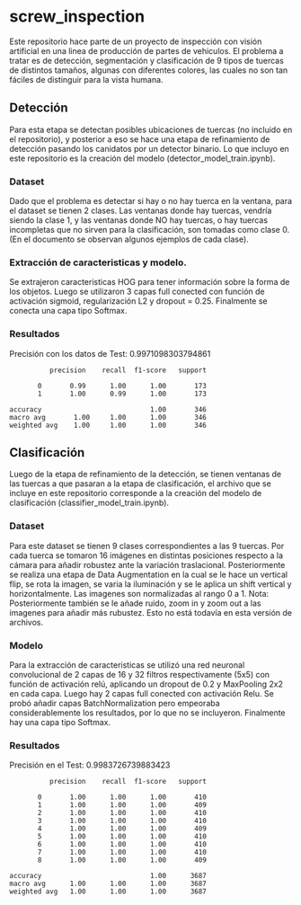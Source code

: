 # screw_inspection

Este repositorio hace parte de un proyecto de inspección con visión artificial en una linea de producción de partes de vehiculos. El problema a tratar es de detección, segmentación y clasificación de 9 tipos de tuercas de distintos tamaños, algunas con diferentes colores, las cuales no son tan fáciles de distinguir para la vista humana.

## Detección
Para esta etapa se detectan posibles ubicaciones de tuercas (no incluido en el repositorio), y posterior a eso se hace una etapa de refinamiento de detección pasando los canidatos por un detector binario. Lo que incluyo en este repositorio es la creación del modelo (detector_model_train.ipynb).

### Dataset
Dado que el problema es detectar si hay o no hay tuerca en la ventana, para el dataset se tienen 2 clases. Las ventanas donde hay tuercas, vendría siendo la clase 1, y las ventanas donde NO hay tuercas, o hay tuercas incompletas que no sirven para la clasificación, son tomadas como clase 0. (En el documento se observan algunos ejemplos de cada clase).

### Extracción de caracteristicas y modelo.
Se extrajeron caracteristicas HOG para tener información sobre la forma de los objetos. Luego se utilizaron 3 capas full conected con función de activación sigmoid, regularización L2 y dropout = 0.25. Finalmente se conecta una capa tipo Softmax.

### Resultados
Precisión con los datos de Test:  0.9971098303794861

              precision    recall  f1-score   support

           0       0.99      1.00      1.00       173
           1       1.00      0.99      1.00       173

    accuracy                           1.00       346
    macro avg       1.00     1.00      1.00       346
    weighted avg    1.00     1.00      1.00       346


## Clasificación
Luego de la etapa de refinamiento de la detección, se tienen ventanas de las tuercas a que pasaran a la etapa de clasificación, el archivo que se incluye en este repositorio corresponde a la creación del modelo de clasificación (classifier_model_train.ipynb).

### Dataset
Para este dataset se tienen 9 clases correspondientes a las 9 tuercas. Por cada tuerca se tomaron 16 imágenes en distintas posiciones respecto a la cámara para añadir robustez ante la variación traslacional. Posteriormente se realiza una etapa de Data Augmentation en la cual se le hace un vertical flip, se rota la imagen, se varia la iluminación y se le aplica un shift vertical y horizontalmente. Las imagenes son normalizadas al rango 0 a 1.
Nota: Posteriormente también se le añade ruido, zoom in y zoom out a las imagenes para añadir más rubustez. Esto no está todavía en esta versión de archivos.

### Modelo
Para la extracción de caracteristicas se utilizó una red neuronal convolucional de 2 capas de 16 y 32 filtros respectivamente (5x5) con función de activación relú, aplicando un dropout de 0.2 y MaxPooling 2x2 en cada capa. Luego hay 2 capas full conected con activación Relu. Se probó añadir capas BatchNormalization pero empeoraba considerablemente los resultados, por lo que no se incluyeron. Finalmente hay una capa tipo Softmax.

### Resultados
Precisión en el Test:  0.9983726739883423

              precision    recall  f1-score   support

           0       1.00      1.00      1.00       410
           1       1.00      1.00      1.00       409
           2       1.00      1.00      1.00       410
           3       1.00      1.00      1.00       410
           4       1.00      1.00      1.00       409
           5       1.00      1.00      1.00       410
           6       1.00      1.00      1.00       410
           7       1.00      1.00      1.00       410
           8       1.00      1.00      1.00       409

    accuracy                           1.00      3687
    macro avg      1.00      1.00      1.00      3687
    weighted avg   1.00      1.00      1.00      3687
